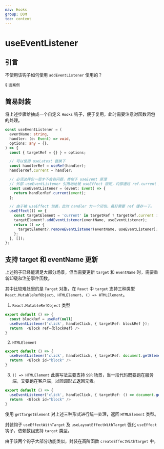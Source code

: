 ```yaml
---
nav: Hooks
group: DOM
toc: content
---
```


# useEventListener

## 引言

不使用该钩子如何使用 `addEventListener` 使用的？


<code src="./demo/demo1.tsx" description="使用 useEffect 包裹监听器，注意退出时卸载（存在的问题：闭）">引言案例</code>

## 简易封装

将上述步骤给抽成一个自定义 `Hooks` 钩子，便于复用，此时需要注意对函数闭包的处理。

```ts
const useEventListener = (
  eventName: string,
  handler: (e: Event) => void,
  options: any = {},
) => {
  const { targetRef = {} } = options;

  // 可以使用 useLatest 替换下
  const handlerRef = useRef(handler);
  handlerRef.current = handler;

  // 必须这样包一层才不会有问题，类似于 useEvent 原理
  // 外部 useEventListener 引用地址被 useEffect 锁死，内部通过 ref.current 解决 handler 闭包问题。
  const useEventListener = (event: Event) => {
    return handlerRef.current(event);
  };

  // 由于被 useEffect 包裹，此时 handler 为一个闭包，最好需要 ref 缓存一下。
  useEffect(() => {
    const targetElement = 'current' in targetRef ? targetRef.current : window;
    targetElement?.addEventListener(eventName, useEventListener);
    return () => {
      targetElement?.removeEventListener(eventName, useEventListener);
    };
  }, []);
};
```

<code src="./demo/demo2.tsx" ></code>

## 支持 target 和 eventName 更新

上述钩子已经能满足大部分场景，但当需要更新 `target` 和 `eventName` 时，需要重新卸载和注册事件函数。

其中比较难处里的是 `Target` 对象，在 `React` 中 `target` 支持三种类型 `React.MutableRefObject`、`HTMLElement`、`() => HTMLElement`。

1. `React.MutableRefObject` 类型

```ts
export default () => {
  const blockRef = useRef(null)
  useEventListener('click', handleClick, { targetRef: blockRef });
  return  <Block ref={blockRef} />
}
```

2. `HTMLElement`
```ts
export default () => {
  useEventListener('click', handleClick, { targetRef: document.getElementById("block") });
  return  <Block id="block" />
}
```

3. `() => HTMLElement`
此类写法主要支持 `SSR` 场景，当一段代码既要跑在服务端，又要跑在客户端，以回调形式返回元素。
```ts
export default () => {
  useEventListener('click', handleClick, { targetRef: () => document.getElementById("block") });
  return  <Block id="block" />
}
```

使用 `getTargetElement` 对上述三种形式进行统一处理，返回 `HTMLElement` 类型。

封装钩子 `useEffectWithTarget` 及 `useLayoutEffectWithTarget` 强化 `useEffect` 钩子，依赖数组支持 `target` 类型。

由于该两个钩子大部分功能类似，封装在高阶函数 `createEffectWithTarget` 中。

<code src="./demo/demo3.tsx" ></code>



